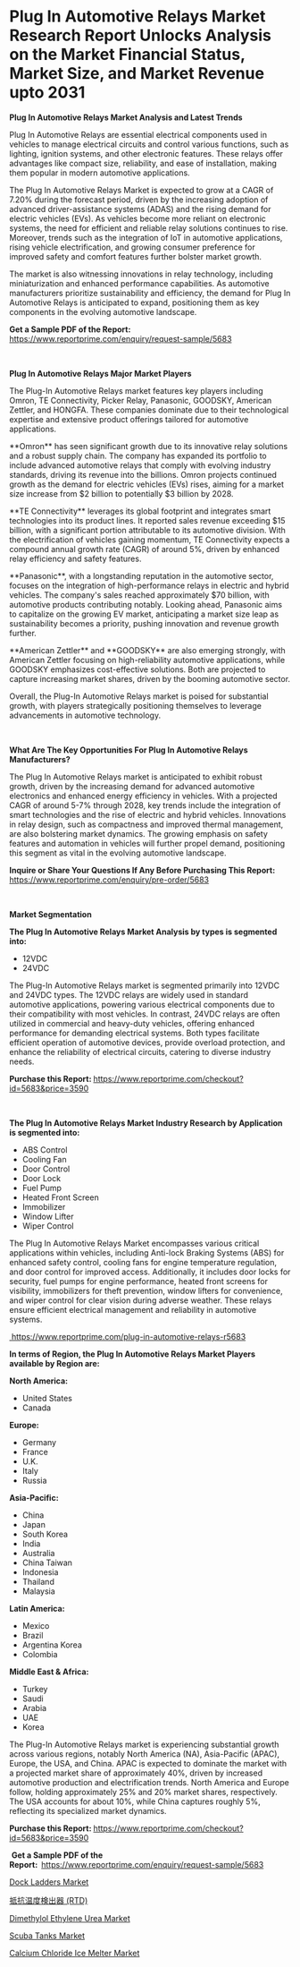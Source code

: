 <p><h1>Plug In Automotive Relays Market Research Report Unlocks Analysis on the Market Financial Status, Market Size, and Market Revenue upto 2031</h1></p><p><strong>Plug In Automotive Relays Market Analysis and Latest Trends</strong></p>
<p><p>Plug In Automotive Relays are essential electrical components used in vehicles to manage electrical circuits and control various functions, such as lighting, ignition systems, and other electronic features. These relays offer advantages like compact size, reliability, and ease of installation, making them popular in modern automotive applications.</p><p>The Plug In Automotive Relays Market is expected to grow at a CAGR of 7.20% during the forecast period, driven by the increasing adoption of advanced driver-assistance systems (ADAS) and the rising demand for electric vehicles (EVs). As vehicles become more reliant on electronic systems, the need for efficient and reliable relay solutions continues to rise. Moreover, trends such as the integration of IoT in automotive applications, rising vehicle electrification, and growing consumer preference for improved safety and comfort features further bolster market growth.</p><p>The market is also witnessing innovations in relay technology, including miniaturization and enhanced performance capabilities. As automotive manufacturers prioritize sustainability and efficiency, the demand for Plug In Automotive Relays is anticipated to expand, positioning them as key components in the evolving automotive landscape.</p></p>
<p><strong>Get a Sample PDF of the Report:&nbsp;</strong> <a href="https://www.reportprime.com/enquiry/request-sample/5683">https://www.reportprime.com/enquiry/request-sample/5683</a></p>
<p>&nbsp;</p>
<p><strong>Plug In Automotive Relays Major Market Players</strong></p>
<p><p>The Plug-In Automotive Relays market features key players including Omron, TE Connectivity, Picker Relay, Panasonic, GOODSKY, American Zettler, and HONGFA. These companies dominate due to their technological expertise and extensive product offerings tailored for automotive applications.</p><p>**Omron** has seen significant growth due to its innovative relay solutions and a robust supply chain. The company has expanded its portfolio to include advanced automotive relays that comply with evolving industry standards, driving its revenue into the billions. Omron projects continued growth as the demand for electric vehicles (EVs) rises, aiming for a market size increase from $2 billion to potentially $3 billion by 2028.</p><p>**TE Connectivity** leverages its global footprint and integrates smart technologies into its product lines. It reported sales revenue exceeding $15 billion, with a significant portion attributable to its automotive division. With the electrification of vehicles gaining momentum, TE Connectivity expects a compound annual growth rate (CAGR) of around 5%, driven by enhanced relay efficiency and safety features.</p><p>**Panasonic**, with a longstanding reputation in the automotive sector, focuses on the integration of high-performance relays in electric and hybrid vehicles. The company's sales reached approximately $70 billion, with automotive products contributing notably. Looking ahead, Panasonic aims to capitalize on the growing EV market, anticipating a market size leap as sustainability becomes a priority, pushing innovation and revenue growth further.</p><p>**American Zettler** and **GOODSKY** are also emerging strongly, with American Zettler focusing on high-reliability automotive applications, while GOODSKY emphasizes cost-effective solutions. Both are projected to capture increasing market shares, driven by the booming automotive sector.</p><p>Overall, the Plug-In Automotive Relays market is poised for substantial growth, with players strategically positioning themselves to leverage advancements in automotive technology.</p></p>
<p>&nbsp;</p>
<p><strong>What Are The Key Opportunities For Plug In Automotive Relays Manufacturers?</strong></p>
<p><p>The Plug In Automotive Relays market is anticipated to exhibit robust growth, driven by the increasing demand for advanced automotive electronics and enhanced energy efficiency in vehicles. With a projected CAGR of around 5-7% through 2028, key trends include the integration of smart technologies and the rise of electric and hybrid vehicles. Innovations in relay design, such as compactness and improved thermal management, are also bolstering market dynamics. The growing emphasis on safety features and automation in vehicles will further propel demand, positioning this segment as vital in the evolving automotive landscape.</p></p>
<p><strong>Inquire or Share Your Questions If Any Before Purchasing This Report:</strong> <a href="https://www.reportprime.com/enquiry/pre-order/5683">https://www.reportprime.com/enquiry/pre-order/5683</a></p>
<p>&nbsp;</p>
<p><strong>Market Segmentation</strong></p>
<p><strong>The Plug In Automotive Relays Market Analysis by types is segmented into:</strong></p>
<p><ul><li>12VDC</li><li>24VDC</li></ul></p>
<p><p>The Plug-In Automotive Relays market is segmented primarily into 12VDC and 24VDC types. The 12VDC relays are widely used in standard automotive applications, powering various electrical components due to their compatibility with most vehicles. In contrast, 24VDC relays are often utilized in commercial and heavy-duty vehicles, offering enhanced performance for demanding electrical systems. Both types facilitate efficient operation of automotive devices, provide overload protection, and enhance the reliability of electrical circuits, catering to diverse industry needs.</p></p>
<p><strong>Purchase this Report:&nbsp;</strong><a href="https://www.reportprime.com/checkout?id=5683&price=3590">https://www.reportprime.com/checkout?id=5683&price=3590</a></p>
<p>&nbsp;</p>
<p><strong>The Plug In Automotive Relays Market Industry Research by Application is segmented into:</strong></p>
<p><ul><li>ABS Control</li><li>Cooling Fan</li><li>Door Control</li><li>Door Lock</li><li>Fuel Pump</li><li>Heated Front Screen</li><li>Immobilizer</li><li>Window Lifter</li><li>Wiper Control</li></ul></p>
<p><p>The Plug In Automotive Relays Market encompasses various critical applications within vehicles, including Anti-lock Braking Systems (ABS) for enhanced safety control, cooling fans for engine temperature regulation, and door control for improved access. Additionally, it includes door locks for security, fuel pumps for engine performance, heated front screens for visibility, immobilizers for theft prevention, window lifters for convenience, and wiper control for clear vision during adverse weather. These relays ensure efficient electrical management and reliability in automotive systems.</p></p>
<p><a href="https://www.reportprime.com/plug-in-automotive-relays-r5683">&nbsp;https://www.reportprime.com/plug-in-automotive-relays-r5683</a></p>
<p><strong>In terms of Region, the Plug In Automotive Relays Market Players available by Region are:</strong></p>
<p>
    <p> <strong> North America: </strong>
        <ul>
            <li>United States</li>
            <li>Canada</li>
        </ul>
        </p> 
    <p> <strong> Europe: </strong>
        <ul>
            <li>Germany</li>
            <li>France</li>
            <li>U.K.</li>
            <li>Italy</li>
            <li>Russia</li>
        </ul>
        </p> 
    <p> <strong> Asia-Pacific: </strong>
        <ul>
            <li>China</li>
            <li>Japan</li>
            <li>South Korea</li>
            <li>India</li>
            <li>Australia</li>
            <li>China Taiwan</li>
            <li>Indonesia</li>
            <li>Thailand</li>
            <li>Malaysia</li>
        </ul>
        </p> 
    <p> <strong> Latin America: </strong>
        <ul>
            <li>Mexico</li>
            <li>Brazil</li>
            <li>Argentina Korea</li>
            <li>Colombia</li>
        </ul>
        </p> 
    <p> <strong> Middle East & Africa: </strong>
        <ul>
            <li>Turkey</li>
            <li>Saudi</li>
            <li>Arabia</li>
            <li>UAE</li>
            <li>Korea</li>
        </ul>
    </p>
    </p>
<p><p>The Plug-In Automotive Relays market is experiencing substantial growth across various regions, notably North America (NA), Asia-Pacific (APAC), Europe, the USA, and China. APAC is expected to dominate the market with a projected market share of approximately 40%, driven by increased automotive production and electrification trends. North America and Europe follow, holding approximately 25% and 20% market shares, respectively. The USA accounts for about 10%, while China captures roughly 5%, reflecting its specialized market dynamics.</p></p>
<p><strong>Purchase this Report: </strong><a href="https://www.reportprime.com/checkout?id=5683&price=3590">https://www.reportprime.com/checkout?id=5683&price=3590</a></p>
<p>&nbsp;<strong>Get a Sample PDF of the Report:&nbsp;&nbsp;</strong><a href="https://www.reportprime.com/enquiry/request-sample/5683">https://www.reportprime.com/enquiry/request-sample/5683</a></p>
<p><strong></strong></p>
<p><p><a href="https://www.linkedin.com/pulse/what-growth-opportunities-challenges-dock-ladders-market-kbw7f?trackingId=6gGesiKtQxu7noN2xI0AtQ%3D%3D">Dock Ladders Market</a></p><p><a href="https://medium.com/@deonboer2023/resistance-temperature-detectors-rtd-market-%E3%81%AF-%E3%82%B3%E3%82%B9%E3%83%88%E7%AE%A1%E7%90%86%E3%81%A8%E5%8A%B9%E7%8E%87%E5%90%91%E4%B8%8A%E3%82%92%E5%84%AA%E5%85%88%E3%81%97%E3%81%BE%E3%81%99-%E3%81%95%E3%82%89%E3%81%AB-%E5%A0%B1%E5%91%8A%E6%9B%B8%E3%81%AF%E5%B8%82%E5%A0%B4%E3%81%AE%E9%9C%80%E8%A6%81%E9%9D%A2%E3%81%A8%E4%BE%9B%E7%B5%A6%E9%9D%A2%E3%81%AE%E4%B8%A1%E6%96%B9%E3%82%92%E3%82%AB%E3%83%90%E3%83%BC%E3%81%97%E3%81%A6%E3%81%84%E3%81%BE%E3%81%99-cedbc59b8e0a">抵抗温度検出器 (RTD)</a></p><p><a href="https://issuu.com/reportprime-2/docs/dimethylol-ethylene-urea-market-siz_b213c17c2d9115">Dimethylol Ethylene Urea Market</a></p><p><a href="https://www.linkedin.com/pulse/scuba-tanks-market-size-growing-cagr-116-report-covers-analysis-ztj0f?trackingId=wvzOAt6uTlyUw0a8FBSULg%3D%3D">Scuba Tanks Market</a></p><p><a href="https://issuu.com/reportprime-2/docs/calcium-chloride-ice-melter-market-_887262c9a99939">Calcium Chloride Ice Melter Market</a></p></p>